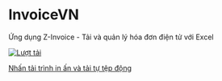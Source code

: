 # InvoiceVN
 Ứng dụng Z-Invoice - Tải và quản lý hóa đơn điện tử với Excel


[![Lượt tải](https://img.shields.io/github/downloads/SanbiVN/InvoiceVN/total.svg)](https://github.com/SanbiVN/InvoiceVN/releases/download/inv_printer/InvPrinter_v1.0.rar) 

[Nhấn tải trình in ấn và tải tự tệp động](https://github.com/SanbiVN/InvoiceVN/releases/download/inv_printer/InvPrinter_v1.0.rar)
